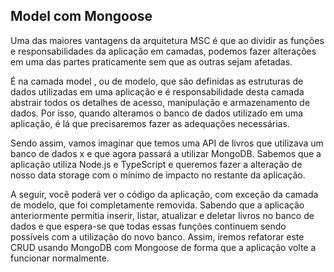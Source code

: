## Model com Mongoose

Uma das maiores vantagens da arquitetura MSC é que ao dividir as funções e responsabilidades da aplicação em camadas, podemos fazer alterações em uma das partes praticamente sem que as outras sejam afetadas.

É na camada model , ou de modelo, que são definidas as estruturas de dados utilizadas em uma aplicação e é responsabilidade desta camada abstrair todos os detalhes de acesso, manipulação e armazenamento de dados. Por isso, quando alteramos o banco de dados utilizado em uma aplicação, é lá que precisaremos fazer as adequações necessárias.

Sendo assim, vamos imaginar que temos uma API de livros que utilizava um banco de dados x e que agora passará a utilizar MongoDB. Sabemos que a aplicação utiliza Node.js e TypeScript e queremos fazer a alteração de nosso data storage com o mínimo de impacto no restante da aplicação.

A seguir, você poderá ver o código da aplicação, com exceção da camada de modelo, que foi completamente removida. Sabendo que a aplicação anteriormente permitia inserir, listar, atualizar e deletar livros no banco de dados e que espera-se que todas essas funções continuem sendo possíveis com a utilização do novo banco. Assim, iremos refatorar este CRUD usando MongoDB com Mongoose de forma que a aplicação volte a funcionar normalmente.


